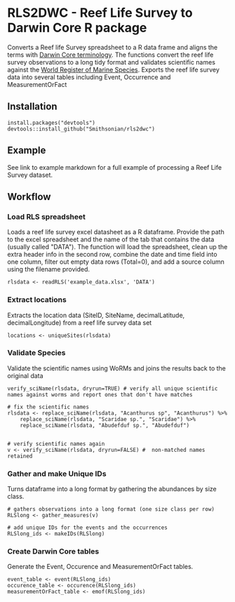 # RLS2DWC - Reef Life Survey to Darwin Core R package

Converts a Reef life Survey spreadsheet to a R data frame and aligns the terms with [Darwin Core terminology](http://rs.tdwg.org/dwc/terms/index.htm). The functions convert the reef life survey observations to a long tidy format and validates scientific names against the [World Register of Marine Species](http://www.marinespecies.org). Exports the reef life survey data into several tables including Event, Occurrence and MeasurementOrFact


## Installation

```{r}
install.packages("devtools")
devtools::install_github("Smithsonian/rls2dwc")
```

## Example

See link to example markdown for a full example of processing a Reef Life Survey dataset.



## Workflow

### Load RLS spreadsheet 

Loads a reef life survey excel datasheet as a R dataframe. Provide the path to the excel spreadsheet and the name of the tab that contains the data (usually called "DATA"). The function will load the spreadsheet, clean up the extra header info in the second row, combine the date and time field into one column, filter out empty data rows (Total=0), and add a source column using the filename provided.  

```{r}
rlsdata <- readRLS('example_data.xlsx', 'DATA')
```


### Extract locations

Extracts the location data (SiteID, SiteName, decimalLatitude, decimalLongitude) from a reef life survey data set

```{r}
locations <- uniqueSites(rlsdata)
```

### Validate Species

Validate the scientific names using WoRMs and joins the results back to the original data

```{r}
verify_sciName(rlsdata, dryrun=TRUE) # verify all unique scientific names against worms and report ones that don't have matches

# fix the scientific names
rlsdata <- replace_sciName(rlsdata, "Acanthurus sp", "Acanthurus") %>% 
    replace_sciName(rlsdata, "Scaridae sp.", "Scaridae") %>% 
    replace_sciName(rlsdata, "Abudefduf sp.", "Abudefduf")


# verify scientific names again 
v <- verify_sciName(rlsdata, dryrun=FALSE) #  non-matched names retained
```


### Gather and make Unique IDs

Turns dataframe into a long format by gathering the abundances by size class.

```{r}
# gathers observations into a long format (one size class per row) 
RLSlong <- gather_measures(v)

# add unique IDs for the events and the occurrences
RLSlong_ids <- makeIDs(RLSlong)

```

### Create Darwin Core tables
Generate the Event, Occurence and MeasurementOrFact tables.

```{r}
event_table <- event(RLSlong_ids)
occurence_table <- occurence(RLSlong_ids)
measurementOrFact_table <- emof(RLSlong_ids)
```

